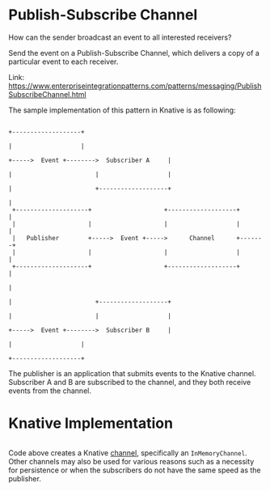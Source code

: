 # Publish-Subscribe Channel

How can the sender broadcast an event to all interested receivers?

Send the event on a Publish-Subscribe Channel, which delivers a copy of a particular event to each receiver.

Link: <https://www.enterpriseintegrationpatterns.com/patterns/messaging/PublishSubscribeChannel.html> 

The sample implementation of this pattern in Knative is as following:

```
                                                                                               +-------------------+
                                                                                               |                   |
                                                                       +----->  Event +-------->  Subscriber A     |
                                                                       |                       |                   |
                                                                       |                       +-------------------+
                                                                       |
 +--------------------+                    +-------------------+       |
 |                    |                    |                   |       |
 |   Publisher        +----->  Event +----->      Channel      +-------+
 |                    |                    |                   |       |
 +--------------------+                    +-------------------+       |
                                                                       |
                                                                       |                       +-------------------+
                                                                       |                       |                   |
                                                                       +----->  Event +-------->  Subscriber B     |
                                                                                               |                   |
                                                                                               +-------------------+
``` 

The publisher is an application that submits events to the Knative channel.
Subscriber A and B are subscribed to the channel, and they both receive events from the channel.


# Knative Implementation

```yaml


```
Code above creates a Knative [channel](https://knative.dev/docs/eventing/channels/), specifically an `InMemoryChannel`. 
Other channels may also be used for various reasons such as a necessity for persistence or when the subscribers do not
have the same speed as the publisher.
